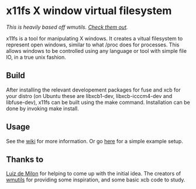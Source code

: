x11fs X window virtual filesystem
=================================

*This is heavily based off wmutils. [Check them out](http://wmutils.io).*

x11fs is a tool for manipulating X windows.
It creates a vitual filesystem to represent open windows, similar to what /proc does for processes.
This allows windows to be controlled using any language or tool with simple file IO, in a true unix fashion.


Build
-----

After installing the relevant developement packages for fuse and xcb for your distro (on Ubuntu these are libxcb1-dev, libxcb-icccm4-dev and libfuse-dev), x11fs can be built using the make command.
Installation can be done by invoking make install.


Usage
-----

See the [wiki](https://github.com/sdhand/x11fs/wiki) for more information.
Or go [here](https://github.com/sdhand/x11fs/wiki/Example-Setup) for a simple example setup.


Thanks to
---------

[Luiz de Milon](https://github.com/kori) for helping to come up with the initial idea.
The creators of [wmutils](https://wmutils.io) for providing some inspiration, and some basic xcb code to study.
